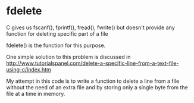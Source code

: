 # fdelete

C gives us fscanf(), fprintf(), fread(), fwrite() but doesn't provide any function for deleting specific part of a file

fdelete() is the function for this purpose.

One simple solution to this problem is discussed in http://www.tutorialspanel.com/delete-a-specific-line-from-a-text-file-using-c/index.htm

My attempt in this code is to write a function to delete a line from a file without the need of an extra file and by storing only a single byte from the file at a time in memory.

